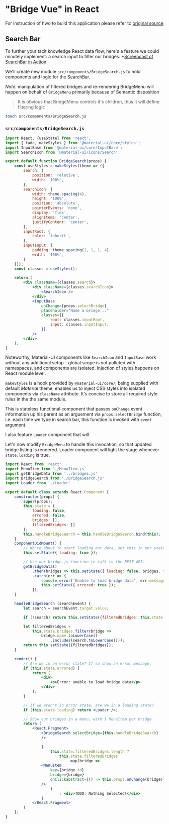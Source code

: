 # "Bridge Vue" in React

For instruction of hwo to build this application please refer to [original source](https://github.com/humphd/web422/tree/master/Code%20Examples/week5/bridge-react)
## Search Bar

To further your tacit knowledge React data flow, here's a feature we could minutely implement: a search input to filter our bridges.
+[Screencast of SearchBar in Action](screenshots/search-bar.gif)

We'll create new module `src/components/BridgeSearch.js` to hold components and logic for the SearchBar. 

_Note_: manipulation of filtered bridges and re-rendering BridgeMenu will happen on behalf of `BridgeMenu` primarily because of Semantic disposition 
> It is obvious that BridgeMenu controls it's children, thus it will define filtering logic
```bash
touch src/components/BridgeSearch.js
```
### `src/components/BridgeSearch.js`
```jsx harmony
import React, {useState} from 'react';
import { fade, makeStyles } from '@material-ui/core/styles';
import InputBase from '@material-ui/core/InputBase';
import SearchIcon from '@material-ui/icons/Search';

export default function BridgeSearch(props) {
    const useStyles = makeStyles(theme => ({
        search: {
            position: 'relative',
            width: '100%',
        },
        searchIcon: {
            width: theme.spacing(4),
            height: '100%',
            position: 'absolute',
            pointerEvents: 'none',
            display: 'flex',
            alignItems: 'center',
            justifyContent: 'center',
        },
        inputRoot: {
            color: 'inherit',
        },
        inputInput: {
            padding: theme.spacing(1, 1, 1, 4),
            width: '100%',
        }
    }));
    const classes = useStyles();

    return (
        <div className={classes.search}>
            <div className={classes.searchIcon}>
                <SearchIcon />
            </div>
            <InputBase
                onChange={props.selectBridge}
                placeholder="Name a bridge..."
                classes={{
                    root: classes.inputRoot,
                    input: classes.inputInput,
                }}
            />
        </div>
    );
}
```
Noteworthy, Material-UI components like `SearchIcon` and `InputBase` work without any additional setup - global scope is not polluted with namespaces, and components are isolated. Injection of styles happens on React module level.

`makeStyles` is a hook provided by `@material-ui/core/`, being supplied with default _Material_ theme, enables us to inject CSS styles into isolated components via `className` attribute. It's concise to store all required style rules in the the same module.

This is stateless functional component that passes `onChange` event information up his parent as an arguement via `props.selectBridge` function, i.e. each time we type in search bar, this function is invoked with `event` argument.

I also feature `Loader` component that will

Let's now modify `BridgeMenu` to handle this invocation, so that updated bridge listing is rendered. Loader component will light the stage whenever `state.loading` is true.
```jsx harmony
import React from 'react'
import MenuItem from './MenuItem.js'
import getBridgeData from '../bridges.js'
import BridgeSearch from './BridgeSearch.js'
import Loader from './Loader'

export default class extends React.Component {
    constructor(props) {
        super(props);
        this.state = {
            loading: false,
            errored: false,
            bridges: [],
            filteredBridges: []
        };
        this.handleBridgeSearch = this.handleBridgeSearch.bind(this);
    }
    componentDidMount() {
        // We're about to start loading our data, set this in our state.
        this.setState({ loading: true });

        // Use our bridge.js function to talk to the REST API.
        getBridgeData()
            .then(bridges => this.setState({ loading: false, bridges, filteredBridges: bridges }))
            .catch(err => {
                console.error('Unable to load bridge data', err.message);
                this.setState({ errored: true });
            });
    }

    handleBridgeSearch (searchEvent) {
        let search = searchEvent.target.value;

        if (!search) return this.setState({filteredBridges: this.state.bridges});

        let filteredBridges =
            this.state.bridges.filter(bridge =>
                bridge.name.toLowerCase()
                    .includes(search.toLowerCase()));
        return this.setState({filteredBridges});
    }

    render() {
        // Are we in an error state? If so show an error message.
        if (this.state.errored) {
            return (
                <div>
                    <p>Error: unable to load bridge data</p>
                </div>
            );
        }

        // If we aren't in error state, are we in a loading state?
        if (this.state.loading) return <Loader />;

        // Show our bridges in a menu, with 1 MenuItem per bridge
        return (
            <React.Fragment>
                <BridgeSearch selectBridge={this.handleBridgeSearch}
                />

                {
                    this.state.filteredBridges.length ?
                        this.state.filteredBridges
                            .map(bridge =>
                <MenuItem
                    key={bridge.id}
                    bridge={bridge}
                    onClickabstract={() => this.props.onChange(bridge)}
                />
                    )
                        : <div>TODO: Nothing Selected!</div>
                }
            </React.Fragment>
        )
    };
}
```


